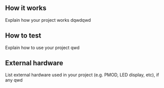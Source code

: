 <!---

This file is used to generate your project datasheet. Please fill in the information below and delete any unused
sections.

You can also include images in this folder and reference them in the markdown. Each image must be less than
512 kb in size, and the combined size of all images must be less than 1 MB.
-->

## How it works

Explain how your project works
dqwdqwd

## How to test

Explain how to use your project
qwd

## External hardware

List external hardware used in your project (e.g. PMOD, LED display, etc), if any
qwd
